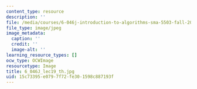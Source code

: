 ```yaml
---
content_type: resource
description: ''
file: /media/courses/6-046j-introduction-to-algorithms-sma-5503-fall-2005/15c73395e0797f72fe301598c887193f_6_046J_lec19_th.jpg
file_type: image/jpeg
image_metadata:
  caption: ''
  credit: ''
  image-alt: ''
learning_resource_types: []
ocw_type: OCWImage
resourcetype: Image
title: 6_046J_lec19_th.jpg
uid: 15c73395-e079-7f72-fe30-1598c887193f
---
```

